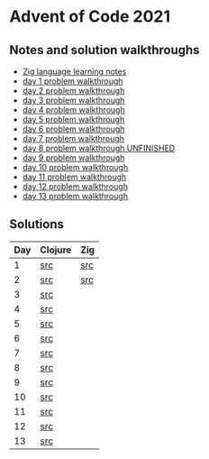 # Advent of Code 2021

## Notes and solution walkthroughs

* [Zig language learning notes](./zig/notes.md)
* [day 1 problem walkthrough](./day01.md)
* [day 2 problem walkthrough](./day02.md)
* [day 3 problem walkthrough](./day03.md)
* [day 4 problem walkthrough](./day04.md)
* [day 5 problem walkthrough](./day05.md)
* [day 6 problem walkthrough](./day06.md)
* [day 7 problem walkthrough](./day07.md)
* [day 8 problem walkthrough UNFINISHED](./day08.md)
* [day 9 problem walkthrough](./day09.md)
* [day 10 problem walkthrough](./day10.md)
* [day 11 problem walkthrough](./day11.md)
* [day 12 problem walkthrough](./day12.md)
* [day 13 problem walkthrough](./day13.md)

## Solutions

| Day | Clojure                                | Zig                        |
|-----|----------------------------------------|----------------------------|
| 1   | [src](./clojure/src/aoc2021/day01.clj) | [src](./zig/src/day01.zig) |
| 2   | [src](./clojure/src/aoc2021/day02.clj) | [src](./zig/src/day02.zig) |
| 3   | [src](./clojure/src/aoc2021/day03.clj) | |
| 4   | [src](./clojure/src/aoc2021/day04.clj) | |
| 5   | [src](./clojure/src/aoc2021/day05.clj) | |
| 6   | [src](./clojure/src/aoc2021/day06.clj) | |
| 7   | [src](./clojure/src/aoc2021/day07.clj) | |
| 8   | [src](./clojure/src/aoc2021/day08.clj) | |
| 9   | [src](./clojure/src/aoc2021/day09.clj) | |
| 10  | [src](./clojure/src/aoc2021/day10.clj) | |
| 11  | [src](./clojure/src/aoc2021/day11.clj) | |
| 12  | [src](./clojure/src/aoc2021/day12.clj) | |
| 13  | [src](./clojure/src/aoc2021/day13.clj) | |
